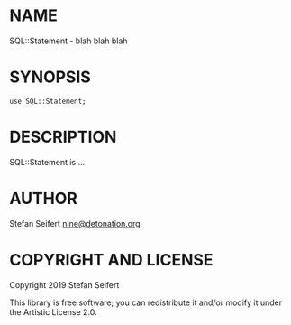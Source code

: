 NAME
====

SQL::Statement - blah blah blah

SYNOPSIS
========

```perl6
use SQL::Statement;
```

DESCRIPTION
===========

SQL::Statement is ...

AUTHOR
======

Stefan Seifert <nine@detonation.org>

COPYRIGHT AND LICENSE
=====================

Copyright 2019 Stefan Seifert

This library is free software; you can redistribute it and/or modify it under the Artistic License 2.0.

